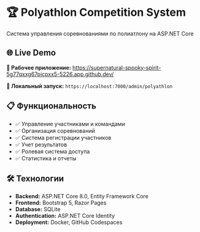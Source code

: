# 🏆 Polyathlon Competition System

Система управления соревнованиями по полиатлону на ASP.NET Core

## 🌐 Live Demo

**🚀 Рабочее приложение:** https://supernatural-spooky-spirit-5g77qxxg67pjcpxx5-5226.app.github.dev/

**📍 Локальный запуск:** `https://localhost:7000/admin/polyathlon`

## 📋 Функциональность

- ✅ Управление участниками и командами
- ✅ Организация соревнований  
- ✅ Система регистрации участников
- ✅ Учет результатов
- ✅ Ролевая система доступа
- ✅ Статистика и отчеты

## 🛠 Технологии

- **Backend:** ASP.NET Core 8.0, Entity Framework Core
- **Frontend:** Bootstrap 5, Razor Pages
- **Database:** SQLite
- **Authentication:** ASP.NET Core Identity
- **Deployment:** Docker, GitHub Codespaces
